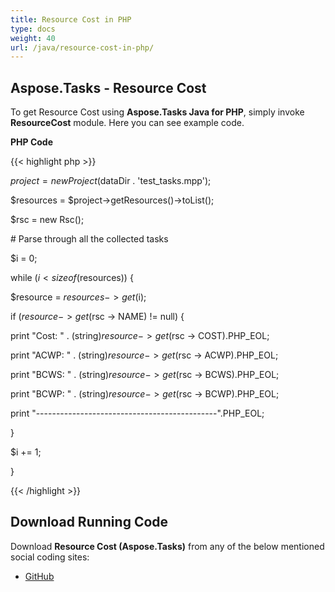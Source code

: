 ```yaml
---
title: Resource Cost in PHP
type: docs
weight: 40
url: /java/resource-cost-in-php/
---
```


## **Aspose.Tasks - Resource Cost**
To get Resource Cost using **Aspose.Tasks Java for PHP**, simply invoke **ResourceCost** module. Here you can see example code.

**PHP Code**

{{< highlight php >}}

$project = new Project($dataDir . 'test_tasks.mpp');

$resources = $project->getResources()->toList();

$rsc = new Rsc();

\# Parse through all the collected tasks

$i = 0;

while ($i < sizeof($resources)) {

$resource = $resources -> get($i);

if ($resource -> get($rsc -> NAME) != null) {

print "Cost: " . (string)$resource -> get($rsc -> COST).PHP_EOL;

print "ACWP: " . (string)$resource -> get($rsc -> ACWP).PHP_EOL;

print "BCWS: " . (string)$resource -> get($rsc -> BCWS).PHP_EOL;

print "BCWP: " . (string)$resource -> get($rsc -> BCWP).PHP_EOL;

print "---------------------------------------------".PHP_EOL;

}

$i += 1;

}

{{< /highlight >}}
## **Download Running Code**
Download **Resource Cost (Aspose.Tasks)** from any of the below mentioned social coding sites:

- [GitHub](https://github.com/aspose-tasks/Aspose.Tasks-for-Java/blob/master/Plugins/Aspose_Tasks_Java_for_PHP/src/aspose/tasks/WorkingWithResources/ResourceCost.php)
